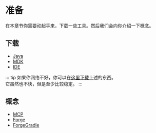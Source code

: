 # 准备

在本章节你需要动起手来，下载一些工具。然后我们会向你介绍一下概念。


## 下载

-  [Java](./java)
-  [MDK](./mdk)
-  [IDE](./gradle-ide)

::: tip
如果你网络不好，你可以在[这里下载](https://jihuayu-my.sharepoint.com/:f:/g/personal/admin_jihuayu_site/EmU2Ep-SW3NOiG4RNjajdDMBLHyvdd3ZHvRde-Eadi0E1w)上述的东西。  
它虽然也不快，但是至少比较稳定。
:::

## 概念

-  [MCP](./mcp)
-  [Forge](./forge)
-  [ForgeGradle](./fg)